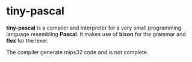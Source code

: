 # tiny-pascal

**tiny-pascal** is a compiler and interpreter for a very small programming language resembling **Pascal**. It makes use of **bison** for the grammar and **flex** for the lexer.

The compiler generate mips32 code and is not complete.

